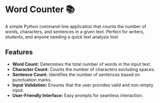 # Word Counter 📚

A simple Python command-line application that counts the number of words, characters, and sentences in a given text. Perfect for writers, students, and anyone needing a quick text analysis tool.

## Features

- **Word Count:** Determines the total number of words in the input text.
- **Character Count:** Counts the number of characters excluding spaces.
- **Sentence Count:** Identifies the number of sentences based on punctuation marks.
- **Input Validation:** Ensures that the user provides valid and non-empty input.
- **User-Friendly Interface:** Easy prompts for seamless interaction.


